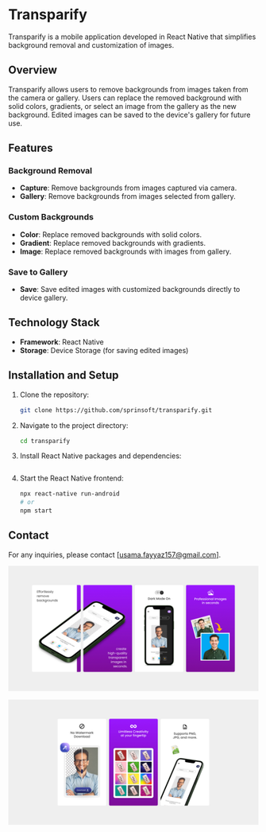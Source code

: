# Transparify

Transparify is a mobile application developed in React Native that simplifies background removal and customization of images.

## Overview

Transparify allows users to remove backgrounds from images taken from the camera or gallery. Users can replace the removed background with solid colors, gradients, or select an image from the gallery as the new background. Edited images can be saved to the device's gallery for future use.

## Features

### Background Removal

- **Capture**: Remove backgrounds from images captured via camera.
- **Gallery**: Remove backgrounds from images selected from gallery.

### Custom Backgrounds

- **Color**: Replace removed backgrounds with solid colors.
- **Gradient**: Replace removed backgrounds with gradients.
- **Image**: Replace removed backgrounds with images from gallery.

### Save to Gallery

- **Save**: Save edited images with customized backgrounds directly to device gallery.

## Technology Stack

- **Framework**: React Native
- **Storage**: Device Storage (for saving edited images)

## Installation and Setup

1. Clone the repository:
   ```bash
   git clone https://github.com/sprinsoft/transparify.git
   ```
2. Navigate to the project directory:

   ```bash
   cd transparify
   ```

3. Install React Native packages and dependencies:

   ```npm install

   ```

4. Start the React Native frontend:
   ```bash
   npx react-native run-android
   # or
   npm start
   ```

## Contact

For any inquiries, please contact [usama.fayyaz157@gmail.com].

![Alt text](./images/image1.png)

![Alt text](./images/image2.png)
